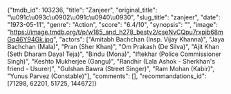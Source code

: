 {"tmdb_id": 103236, "title": "Zanjeer", "original_title": "\u091c\u093c\u0902\u091c\u0940\u0930", "slug_title": "zanjeer", "date": "1973-05-11", "genre": "Action", "score": "6.4/10", "synopsis": "", "image": "https://image.tmdb.org/t/p/w185_and_h278_bestv2/cseNvCQpu7rxpib68mGq46Y94Gk.jpg", "actors": ["Amitabh Bachchan (Insp. Vijay Khanna)", "Jaya Bachchan (Mala)", "Pran (Sher Khan)", "Om Prakash (De Silva)", "Ajit Khan (Seth Dharam Dayal Teja)", "Bindu (Mona)", "Iftekhar (Police Commissioner Singh)", "Keshto Mukherjee (Gangu)", "Randhir (Lala Ashok - Sherkhan's friend - Usurer)", "Gulshan Bawra (Street Singer)", "Ram Mohan (Kabir)", "Yunus Parvez (Constable)"], "comments": [], "recommandations_id": [71298, 62201, 51725, 144672]}